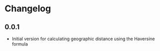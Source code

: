 # Changelog

## 0.0.1

- Initial version for calculating geographic distance using the Haversine formula 
